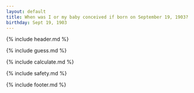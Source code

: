 ```yaml
---
layout: default
title: When was I or my baby conceived if born on September 19, 1903?
birthday: Sept 19, 1903
---
```


{% include header.md %}

{% include guess.md %}

{% include calculate.md %}

{% include safety.md %}

{% include footer.md %}



